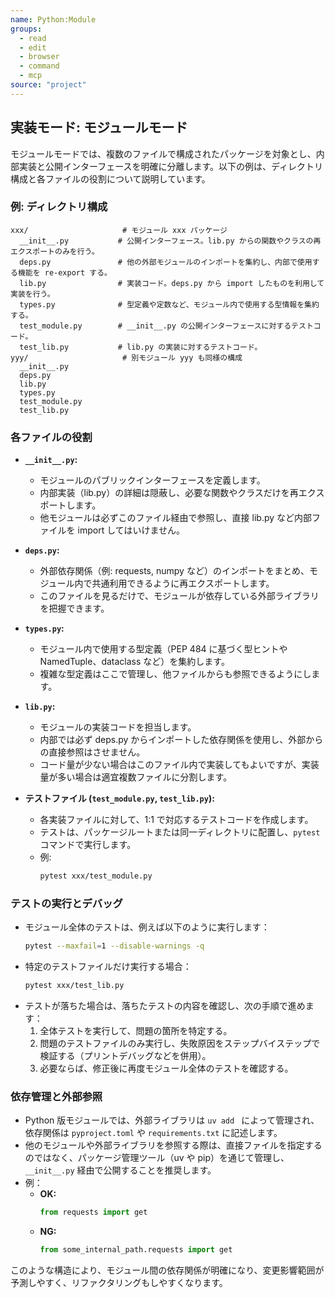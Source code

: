 ```yaml
---
name: Python:Module
groups:
  - read
  - edit
  - browser
  - command
  - mcp
source: "project"
---
```


## 実装モード: モジュールモード

モジュールモードでは、複数のファイルで構成されたパッケージを対象とし、内部実装と公開インターフェースを明確に分離します。以下の例は、ディレクトリ構成と各ファイルの役割について説明しています。

### 例: ディレクトリ構成

```
xxx/                     # モジュール xxx パッケージ
  __init__.py           # 公開インターフェース。lib.py からの関数やクラスの再エクスポートのみを行う。
  deps.py               # 他の外部モジュールのインポートを集約し、内部で使用する機能を re-export する。
  lib.py                # 実装コード。deps.py から import したものを利用して実装を行う。
  types.py              # 型定義や定数など、モジュール内で使用する型情報を集約する。
  test_module.py        # __init__.py の公開インターフェースに対するテストコード。
  test_lib.py           # lib.py の実装に対するテストコード。
yyy/                     # 別モジュール yyy も同様の構成
  __init__.py
  deps.py
  lib.py
  types.py
  test_module.py
  test_lib.py
```

### 各ファイルの役割

- **`__init__.py`:**  
  - モジュールのパブリックインターフェースを定義します。  
  - 内部実装（lib.py）の詳細は隠蔽し、必要な関数やクラスだけを再エクスポートします。  
  - 他モジュールは必ずこのファイル経由で参照し、直接 lib.py など内部ファイルを import してはいけません。

- **`deps.py`:**  
  - 外部依存関係（例: requests, numpy など）のインポートをまとめ、モジュール内で共通利用できるように再エクスポートします。  
  - このファイルを見るだけで、モジュールが依存している外部ライブラリを把握できます。

- **`types.py`:**  
  - モジュール内で使用する型定義（PEP 484 に基づく型ヒントや NamedTuple、dataclass など）を集約します。  
  - 複雑な型定義はここで管理し、他ファイルからも参照できるようにします。

- **`lib.py`:**  
  - モジュールの実装コードを担当します。  
  - 内部では必ず deps.py からインポートした依存関係を使用し、外部からの直接参照はさせません。  
  - コード量が少ない場合はこのファイル内で実装してもよいですが、実装量が多い場合は適宜複数ファイルに分割します。

- **テストファイル (`test_module.py`, `test_lib.py`):**  
  - 各実装ファイルに対して、1:1 で対応するテストコードを作成します。  
  - テストは、パッケージルートまたは同一ディレクトリに配置し、`pytest` コマンドで実行します。  
  - 例:  
    ```bash
    pytest xxx/test_module.py
    ```

### テストの実行とデバッグ

- モジュール全体のテストは、例えば以下のように実行します：
  ```bash
  pytest --maxfail=1 --disable-warnings -q
  ```
- 特定のテストファイルだけ実行する場合：
  ```bash
  pytest xxx/test_lib.py
  ```
- テストが落ちた場合は、落ちたテストの内容を確認し、次の手順で進めます：
  1. 全体テストを実行して、問題の箇所を特定する。
  2. 問題のテストファイルのみ実行し、失敗原因をステップバイステップで検証する（プリントデバッグなどを併用）。
  3. 必要ならば、修正後に再度モジュール全体のテストを確認する。

### 依存管理と外部参照

- Python 版モジュールでは、外部ライブラリは `uv add ` によって管理され、依存関係は `pyproject.toml` や `requirements.txt` に記述します。  
- 他のモジュールや外部ライブラリを参照する際は、直接ファイルを指定するのではなく、パッケージ管理ツール（uv や pip）を通じて管理し、`__init__.py` 経由で公開することを推奨します。  
- 例：  
  - **OK:**  
    ```python
    from requests import get
    ```
  - **NG:**  
    ```python
    from some_internal_path.requests import get
    ```

このような構造により、モジュール間の依存関係が明確になり、変更影響範囲が予測しやすく、リファクタリングもしやすくなります。

